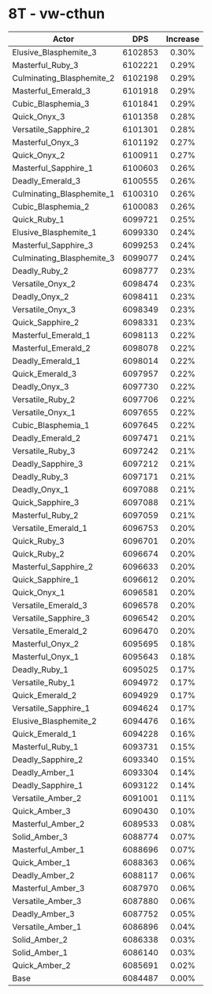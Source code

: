 # 8T - vw-cthun
| Actor | DPS | Increase |
|---|:---:|:---:|
|Elusive_Blasphemite_3|6102853|0.30%|
|Masterful_Ruby_3|6102221|0.29%|
|Culminating_Blasphemite_2|6102198|0.29%|
|Masterful_Emerald_3|6101918|0.29%|
|Cubic_Blasphemia_3|6101841|0.29%|
|Quick_Onyx_3|6101358|0.28%|
|Versatile_Sapphire_2|6101301|0.28%|
|Masterful_Onyx_3|6101192|0.27%|
|Quick_Onyx_2|6100911|0.27%|
|Masterful_Sapphire_1|6100603|0.26%|
|Deadly_Emerald_3|6100555|0.26%|
|Culminating_Blasphemite_1|6100310|0.26%|
|Cubic_Blasphemia_2|6100083|0.26%|
|Quick_Ruby_1|6099721|0.25%|
|Elusive_Blasphemite_1|6099330|0.24%|
|Masterful_Sapphire_3|6099253|0.24%|
|Culminating_Blasphemite_3|6099077|0.24%|
|Deadly_Ruby_2|6098777|0.23%|
|Versatile_Onyx_2|6098474|0.23%|
|Deadly_Onyx_2|6098411|0.23%|
|Versatile_Onyx_3|6098349|0.23%|
|Quick_Sapphire_2|6098331|0.23%|
|Masterful_Emerald_1|6098113|0.22%|
|Masterful_Emerald_2|6098078|0.22%|
|Deadly_Emerald_1|6098014|0.22%|
|Quick_Emerald_3|6097957|0.22%|
|Deadly_Onyx_3|6097730|0.22%|
|Versatile_Ruby_2|6097706|0.22%|
|Versatile_Onyx_1|6097655|0.22%|
|Cubic_Blasphemia_1|6097645|0.22%|
|Deadly_Emerald_2|6097471|0.21%|
|Versatile_Ruby_3|6097242|0.21%|
|Deadly_Sapphire_3|6097212|0.21%|
|Deadly_Ruby_3|6097171|0.21%|
|Deadly_Onyx_1|6097088|0.21%|
|Quick_Sapphire_3|6097088|0.21%|
|Masterful_Ruby_2|6097059|0.21%|
|Versatile_Emerald_1|6096753|0.20%|
|Quick_Ruby_3|6096701|0.20%|
|Quick_Ruby_2|6096674|0.20%|
|Masterful_Sapphire_2|6096633|0.20%|
|Quick_Sapphire_1|6096612|0.20%|
|Quick_Onyx_1|6096581|0.20%|
|Versatile_Emerald_3|6096578|0.20%|
|Versatile_Sapphire_3|6096542|0.20%|
|Versatile_Emerald_2|6096470|0.20%|
|Masterful_Onyx_2|6095695|0.18%|
|Masterful_Onyx_1|6095643|0.18%|
|Deadly_Ruby_1|6095025|0.17%|
|Versatile_Ruby_1|6094972|0.17%|
|Quick_Emerald_2|6094929|0.17%|
|Versatile_Sapphire_1|6094624|0.17%|
|Elusive_Blasphemite_2|6094476|0.16%|
|Quick_Emerald_1|6094228|0.16%|
|Masterful_Ruby_1|6093731|0.15%|
|Deadly_Sapphire_2|6093340|0.15%|
|Deadly_Amber_1|6093304|0.14%|
|Deadly_Sapphire_1|6093122|0.14%|
|Versatile_Amber_2|6091001|0.11%|
|Quick_Amber_3|6090430|0.10%|
|Masterful_Amber_2|6089533|0.08%|
|Solid_Amber_3|6088774|0.07%|
|Masterful_Amber_1|6088696|0.07%|
|Quick_Amber_1|6088363|0.06%|
|Deadly_Amber_2|6088117|0.06%|
|Masterful_Amber_3|6087970|0.06%|
|Versatile_Amber_3|6087880|0.06%|
|Deadly_Amber_3|6087752|0.05%|
|Versatile_Amber_1|6086896|0.04%|
|Solid_Amber_2|6086338|0.03%|
|Solid_Amber_1|6086140|0.03%|
|Quick_Amber_2|6085691|0.02%|
|Base|6084487|0.00%|
